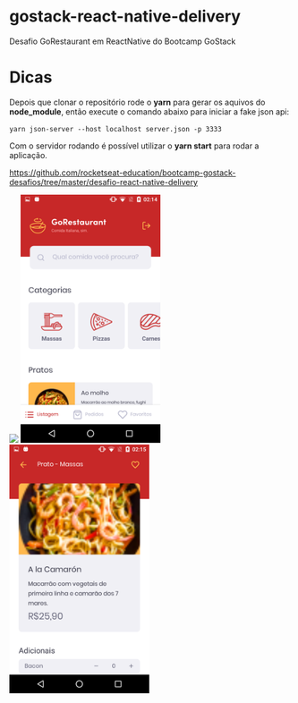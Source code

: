 # gostack-react-native-delivery
Desafio GoRestaurant em ReactNative do Bootcamp GoStack

# Dicas
Depois que clonar o repositório rode o **yarn** para gerar os aquivos do **node_module**, então execute o comando abaixo para iniciar a fake json api:

```
yarn json-server --host localhost server.json -p 3333
```

Com o servidor rodando é possível utilizar o **yarn start** para rodar a aplicação.

https://github.com/rocketseat-education/bootcamp-gostack-desafios/tree/master/desafio-react-native-delivery

<img src="/assets/screenshots/Screenshot_Home.pn" width="250">
<img src="/assets/screenshots/Screenshot_Dashboard.png" width="250">
<img src="/assets/screenshots/Screenshot_FoodDetails.png" width="250">
